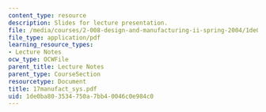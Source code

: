 ```yaml
---
content_type: resource
description: Slides for lecture presentation.
file: /media/courses/2-008-design-and-manufacturing-ii-spring-2004/1de0ba803534750a7bb40046c0e984c0_17manufact_sys.pdf
file_type: application/pdf
learning_resource_types:
- Lecture Notes
ocw_type: OCWFile
parent_title: Lecture Notes
parent_type: CourseSection
resourcetype: Document
title: 17manufact_sys.pdf
uid: 1de0ba80-3534-750a-7bb4-0046c0e984c0
---
```

